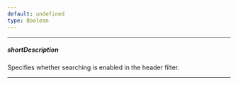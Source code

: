 ```yaml
---
default: undefined
type: Boolean
---
```

---
##### shortDescription
Specifies whether searching is enabled in the header filter.

---
